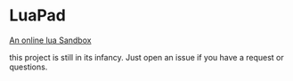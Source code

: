 # LuaPad
[An online lua Sandbox](https://coffeecupentertainment.com/static/luapad/luapad.html)

this project is still in its infancy. Just open an issue if you have a request or questions.
